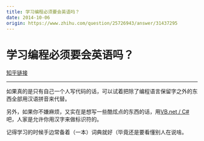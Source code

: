 ```yaml
---
title: 学习编程必须要会英语吗？
date: 2014-10-06
origin: https://www.zhihu.com/question/25726943/answer/31437295
---
```

# 学习编程必须要会英语吗？

[知乎链接](https://www.zhihu.com/question/25726943/answer/31437295)

---------

<span class="RichText ztext CopyrightRichText-richText" itemprop="text"><p>如果真的是只有自己一个人写代码的话，可以试着把除了编程语言保留字之外的东西全部用汉语拼音来代替。</p><p>另外，如果你不嫌麻烦，又实在是想写一些酷炫点的东西的话，用<a href="https://link.zhihu.com/?target=http%3A//visualstudio.com/" class=" wrap external" target="_blank" rel="nofollow noreferrer" data-za-detail-view-id="1043">VB.net / C#</a>吧，人家是允许你用汉字来做标识符的。</p>记得学习的时候手边常备着（一本）词典就好（毕竟还是要看懂别人在说啥。</span>